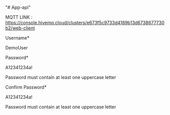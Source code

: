 "# App-api" 


MQTT LINK : https://console.hivemq.cloud/clusters/e673f5c9733d4189b13d6738677730b2/web-client

Username*

DemoUser

Password*

A12341234a!

Password must contain at least one uppercase letter

Confirm Password*

A12341234a!

Password must contain at least one uppercase letter
